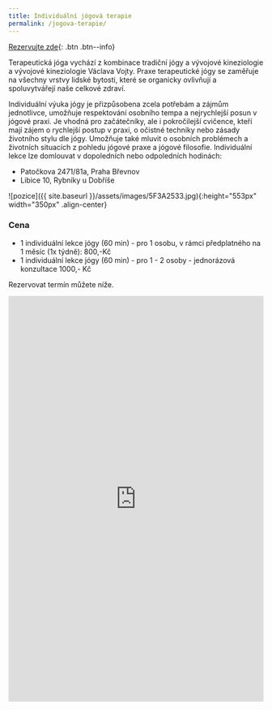 ```yaml
---
title: Individuální jógová terapie 
permalink: /jogova-terapie/
---
```

[Rezervujte zde](https://koalendar.com/e/individualni-jogova-terapie){: .btn .btn--info}

Terapeutická jóga vychází z kombinace tradiční jógy a vývojové kineziologie a vývojové kineziologie Václava Vojty. Praxe terapeutické jógy se zaměřuje na všechny vrstvy lidské bytosti, které se organicky ovlivňují a spoluvytvářejí naše celkové zdraví.

Individuální výuka jógy je přizpůsobena zcela potřebám a zájmům jednotlivce, umožňuje respektování osobního tempa a nejrychlejší posun v jógové praxi. Je vhodná pro začátečníky, ale i pokročilejší cvičence, kteří mají zájem o rychlejší postup v praxi, o očistné techniky nebo zásady životního stylu dle jógy. Umožňuje také mluvit o osobních problémech a životních situacích z pohledu jógové praxe a jógové filosofie. Individuální lekce lze domlouvat v dopoledních nebo odpoledních hodinách:

* Patočkova 2471/81a, Praha Břevnov
* Libice 10, Rybníky u Dobříše

![pozice]({{ site.baseurl }}/assets/images/5F3A2533.jpg){:height="553px" width="350px" .align-center}

### Cena

* 1 individuální lekce jógy (60 min) - pro 1 osobu, v rámci předplatného na 1 měsíc (1x týdně): 800,-Kč
* 1 individuální lekce jógy (60 min) - pro 1 - 2 osoby - jednorázová konzultace 1000,- Kč

Rezervovat termín můžete níže.

<iframe src="https://koalendar.com/e/individualni-jogova-terapie?embed=true" width="100%" height="800px" frameborder="0"></iframe>

